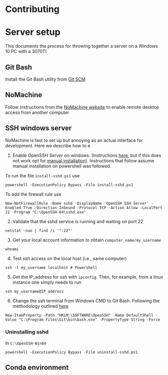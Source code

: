 # Contributing

# Server setup

This documents the process for throwing together a server on a Windows 10 PC with a 3070TI

## Git Bash

Install the Git Bash utility from [Git SCM](https://git-scm.com/downloads)

## NoMachine

Follow instructions from the [NoMachine website](https://www.nomachine.com/getting-started-with-nomachine) to enable remote desktop access from another computer

## SSH windows server

NoMachine is fast to set up but annoying as an actual interface for development. Here we describe how to e

1. Enable OpenSSH _Server_ on windows. (Instructions [here](https://learn.microsoft.com/en-us/windows-server/administration/openssh/openssh_install_firstuse?tabs=powershell), but if this does not work opt for [manual installation](https://www.saotn.org/manually-install-openssh-in-windows-server/)). Instructions that follow assume manual installation on powershell was followed.

To run the file `install-sshd.ps1` use

```
powershell -ExecutionPolicy Bypass -File install-sshd.ps1
```

To add the firewall rule use

```
New-NetFirewallRule -Name sshd -DisplayName 'OpenSSH SSH Server' -Enabled True -Direction Inbound -Protocol TCP -Action Allow -LocalPort 22 -Program "C:\OpenSSH-64\sshd.exe"
```

2. Validate that the sshd service is running and waiting on port 22

```
netstat -nao | find /i '":22"'
```

3. Get your local account information to obtain `computer_name/my_username`

```
whoami
```

4. Test ssh access on the local host (i.e., same computer)

```
ssh -l my_username localhost # Powershell
```

5. Get the IP_address for ssh with `ipconfig`. Then, for example, from a linux instance one simply needs to run

```
ssh my_username@IP_address
```

6. Change the ssh terminal from Windows CMD to Git Bash. Following the methodology outlined [here](https://learn.microsoft.com/en-us/windows-server/administration/openssh/openssh_server_configuration)

```
New-ItemProperty -Path "HKLM:\SOFTWARE\OpenSSH" -Name DefaultShell -Value "C:\Program Files\Git\bin\bash.exe" -PropertyType String -Force
```

### Uninstalling sshd

In `C:\OpenSSH-Win64`

```
powershell -ExecutionPolicy Bypass -File uninstall-sshd.ps1
```

## Conda environment

